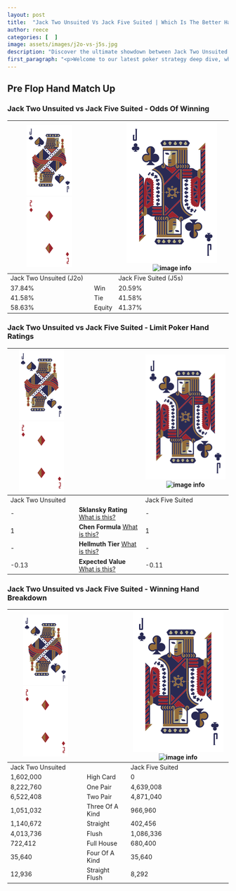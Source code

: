 ```yaml
---
layout: post
title:  "Jack Two Unsuited Vs Jack Five Suited | Which Is The Better Hand In Poker? A Complete Guide"
author: reece
categories: [  ]
image: assets/images/j2o-vs-j5s.jpg
description: "Discover the ultimate showdown between Jack Two Unsuited and Jack Five Suited in poker! Uncover the odds, strategies, and scenarios where one hand triumphs over the other. Get ready to up your poker game with this thrilling analysis."
first_paragraph: "<p>Welcome to our latest poker strategy deep dive, where we're pitting two distinct hands against each other in a high-stakes showdown: Jack Two Unsuited vs Jack Five Suited.</p><p>In the dynamic world of poker, every decision counts, and knowing which hand holds the upper hand is key to your success at the table.</p><p>In this article, we'll dissect these two hands, explore the scenarios where one dominates the other, and equip you with the knowledge to make strategic choices that can tip the odds in your favor.</p><p>Get ready to unravel the intriguing dynamics of these poker hands and elevate your game to new heights.</p>"
---
```




[comment]: # (sp0)

## Pre Flop Hand Match Up

<div class="table hand-ratings" markdown="1"> 



### Jack Two Unsuited vs Jack Five Suited - Odds Of Winning


    
| ![image info](assets/images/hand1/J.png) ![image info](assets/images/hand1/2o.png) |  | ![image info](assets/images/hand2/J.png) ![image info](assets/images/hand2/5s.png) |
| -------- | -------- | -------- |
| Jack Two Unsuited (J2o) |  | Jack Five Suited (J5s) |
| 37.84% | Win | 20.59% |
| 41.58% | Tie | 41.58% |
| 58.63% | Equity | 41.37% |




[comment]: # (sp1)



### Jack Two Unsuited vs Jack Five Suited - Limit Poker Hand Ratings


    
| ![image info](assets/images/hand1/J.png) ![image info](assets/images/hand1/2o.png) |  | ![image info](assets/images/hand2/J.png) ![image info](assets/images/hand2/5s.png) |
| -------- | -------- | -------- |
| Jack Two Unsuited |  | Jack Five Suited |
| - | **Sklansky Rating** [What is this?](/sklansky-rating-explained) | - |
| 1 | **Chen Formula** [What is this?](/chen-formula-explained) | 1 |
| - | **Hellmuth Tier** [What is this?](/Hellmuth-tier-explained) | - |
| -0.13 | **Expected Value** [What is this?](/expected-value-explained) | -0.11 |




[comment]: # (sp2)



### Jack Two Unsuited vs Jack Five Suited - Winning Hand Breakdown


    
| ![image info](assets/images/hand1/J.png) ![image info](assets/images/hand1/2o.png) |  | ![image info](assets/images/hand2/J.png) ![image info](assets/images/hand2/5s.png) |
| -------- | -------- | -------- |
| Jack Two Unsuited |  | Jack Five Suited |
| 1,602,000 | High Card | 0 |
| 8,222,760 | One Pair | 4,639,008 |
| 6,522,408 | Two Pair | 4,871,040 |
| 1,051,032 | Three Of A Kind | 966,960 |
| 1,140,672 | Straight | 402,456 |
| 4,013,736 | Flush | 1,086,336 |
| 722,412 | Full House | 680,400 |
| 35,640 | Four Of A Kind | 35,640 |
| 12,936 | Straight Flush | 8,292 |




[comment]: # (sp3)



</div>

[comment]: # (sp4)



[comment]: # (sp5)

